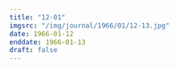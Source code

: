 ```yaml
---
title: "12-01"
imgsrc: "/img/journal/1966/01/12-13.jpg"
date: 1966-01-12
enddate: 1966-01-13
draft: false
---
```


<!-- fix pre-formatted input -->

